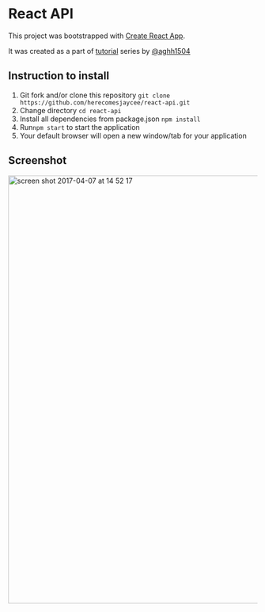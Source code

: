 # React API

This project was bootstrapped with [Create React App](https://github.com/facebookincubator/create-react-app).

It was created as a part of [tutorial](https://medium.com/@aghh1504/3-react-with-simple-api-7e32248aeea5) series by [@aghh1504](github.com/aghh1504)
## Instruction to install
1) Git fork and/or clone this repository `git clone https://github.com/herecomesjaycee/react-api.git`
2) Change directory `cd react-api`
3) Install all dependencies from package.json `npm install`
4) Run`npm start` to start the application
5) Your default browser will open a new window/tab for your application 

## Screenshot
<img width="865" alt="screen shot 2017-04-07 at 14 52 17" src="https://cloud.githubusercontent.com/assets/13175171/24803044/e191ab36-1ba1-11e7-9d95-2de477d7f9be.png">